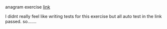 anagram exercise [link](https://exercism.org/tracks/rust/exercises/anagram/)

I didnt really feel like writing tests for this exercise but all auto test in the link passed. so.......
